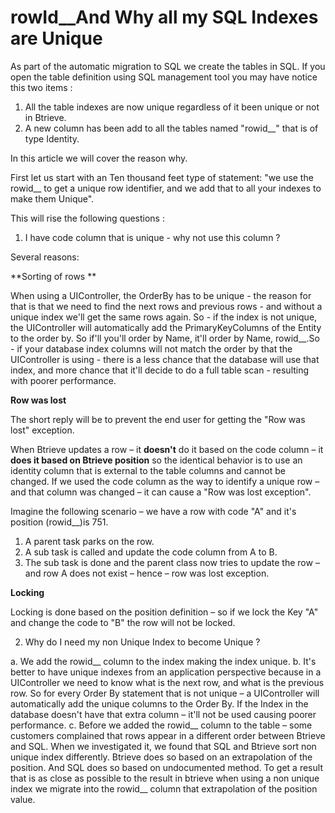 ﻿# rowId__And Why all my SQL Indexes are Unique

As part of the automatic migration to SQL we create the tables in SQL.
If you open the table definition using SQL management tool you may have notice this two items : 

1. All the table indexes are now unique regardless of it been unique or not in Btrieve.
2. A new column has been add to all the tables named  "rowid__" that is of type Identity.

In this article we will cover the reason why.

First let us start with an Ten thousand feet type of statement: 
"we use the rowid__ to get a unique row identifier, and we add that to all your indexes to make them Unique".


This will rise the following questions :

1. I have code column that is unique - why not use this column ?

Several reasons:

**Sorting of rows **

When using a UIController, the OrderBy has to be unique - the reason for that is that we need to find the next rows and previous rows - and without a unique index we'll get the same rows again. So - if the index is not unique, the UIController will automatically add the PrimaryKeyColumns of the Entity to the order by. So if'll you'll order by Name, it'll order by Name, rowid__.So - if your database index columns will not match the order by that the UIController is using - there is a less chance that the database will use that index, and more chance that it'll decide to do a full table scan - resulting with poorer performance.

**Row was lost**

The short reply will be to prevent the end user for getting the "Row was lost" exception.

When Btrieve updates a row – it **doesn't** do it based on the code column – it **does it based on Btrieve position**
so the identical behavior is to use an identity column that is external to the table columns and cannot be changed.
If we used the code column as the way to identify a unique row – and that column was changed – it can cause a "Row was lost exception".

Imagine the following scenario – we have a row with code "A" and it's position (rowid__)is 751.
1.	A parent task parks on the row.
2.	A sub task is called and update the code column from A to B.
3.	The sub task is done and the parent class now tries to update the row – and row A does not exist – hence – row was lost exception.

**Locking**

Locking is done based on the position definition – so if we lock the Key "A" and change the code to "B" the row will not be locked.

2. Why do I need my non Unique Index to become Unique ?

a.	We add the rowid__ column to the index making the index unique.
b.	It's better to have unique indexes from an application perspective
because in a UIController we need to know what is the next row, and what is the previous row.
So for every Order By statement that is not unique – a UIController will automatically add the unique columns to the Order By.
If the Index in the database doesn't have that extra column – it'll not be used causing poorer performance.
c.	Before we added the rowid__ column to the table – some customers complained that rows appear in a different order between
Btrieve and SQL. When we investigated it, we found that SQL and Btrieve sort non unique index differently.
Btrieve does so based on an extrapolation of the position. And SQL does so based on undocumented method.
To get a result that is as close as possible to the result in btrieve when using a non unique index
we migrate into the rowid__ column that extrapolation of the position value. 
